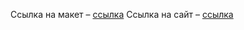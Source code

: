 Ссылка на макет – [ссылка](https://www.figma.com/file/MEi3aueV4I98SVZK6pWOxD/Untitled-(3)?node-id=0%3A1)
Ссылка на сайт – [ссылка](https://ilona2404.github.io/FoodDelivery/)
